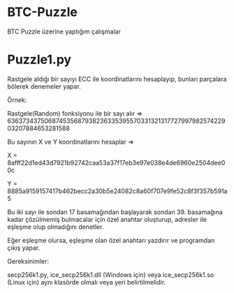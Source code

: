 # BTC-Puzzle
BTC Puzzle üzerine yaptığım çalışmalar

# Puzzle1.py
Rastgele aldığı bir sayıyı ECC ile koordinatlarını hesaplayıp, bunları parçalara bölerek denemeler yapar.	

Örnek: 

Rastgele(Random) fonksiyonu ile bir sayı alır => 63637343750687453568793823633539557033132131772799798257422903207884653281588

Bu sayının X ve Y koordinatlarını hesaplar => 

X = 8afff22d1ed43d7921b92742caa53a37f17eb3e97e038e4de6960e2504dee00c

Y = 8885a9159157417b462becc2a30b5e24082c8a60f707e9fe52c8f3f357b591a5

Bu iki sayı ile sondan 17 basamağından başlayarak sondan 39. basamağına kadar çözülmemiş bulmacalar için özel anahtar oluşturup, adresler ile eşleşme olup olmadığını denetler.

Eğer eşleşme olursa, eşleşme olan özel anahtarı yazdırır ve programdan çıkış yapar.

Gereksinimler:

secp256k1.py, ice_secp256k1.dll (Windows için) veya ice_secp256k1.so (Linux için) aynı klasörde olmalı veya yeri belirtilmelidir.

